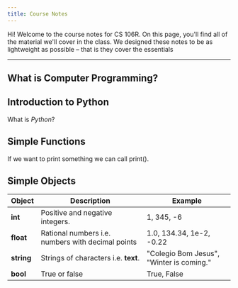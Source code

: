 ```yaml
---
title: Course Notes 
---
```

Hi! Welcome to the course notes for CS 106R. On this page, you'll find all of the material we'll cover in the class. We designed these notes to be as lightweight as possible – that is they cover the essentials 

---
## What is Computer Programming? 


## Introduction to Python 
What is _Python_?

## Simple Functions
If we want to print something we can call print(). 

## Simple Objects 

| Object        | Description   | Example  |
| ------------- |-------------| -----|
| **int**           | Positive and negative integers.              | 1, 345, -6         |
| **float**         | Rational numbers i.e. numbers with decimal points      | 1.0, 134.34, 1e-2, -0.22|
| **string**        | Strings of characters i.e. **text**.| "Colegio Bom Jesus", "Winter is coming." |
| **bool**          | True or false               | True, False        |
